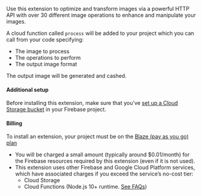 Use this extension to optimize and transform images via a powerful HTTP API with over 30 different image operations to enhance and manipulate your images.

A cloud function called `process` will be added to your project which you can call from your code specifying:

- The image to process
- The operations to perform
- The output image format

The output image will be generated and cashed.

#### Additional setup

Before installing this extension, make sure that you've [set up a Cloud Storage bucket](https://firebase.google.com/docs/storage) in your Firebase project.

#### Billing

To install an extension, your project must be on the [Blaze (pay as you go) plan](https://firebase.google.com/pricing)

- You will be charged a small amount (typically around $0.01/month) for the Firebase resources required by this extension (even if it is not used).
- This extension uses other Firebase and Google Cloud Platform services, which have associated charges if you exceed the service’s no-cost tier:
  - Cloud Storage
  - Cloud Functions (Node.js 10+ runtime. [See FAQs](https://firebase.google.com/support/faq#extensions-pricing))
